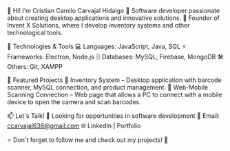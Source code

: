 👋 Hi! I'm Cristian Camilo Carvajal Hidalgo
🔹 Software developer passionate about creating desktop applications and innovative solutions.
🔹 Founder of Invent X Solutions, where I develop inventory systems and other technological tools.

🚀 Technologies & Tools
💻 Languages: JavaScript, Java, SQL
⚡ Frameworks: Electron, Node.js
🗄️ Databases: MySQL, Firebase, MongoDB
🛠 Others: Git, XAMPP

📌 Featured Projects
🔹 Inventory System – Desktop application with barcode scanner, MySQL connection, and product management.
🔹 Web-Mobile Scanning Connection – Web page that allows a PC to connect with a mobile device to open the camera and scan barcodes.

📫 Let's Talk!
💼 Looking for opportunities in software development
📧 Email: ccarvajal638@gmail.com
🌐 LinkedIn | Portfolio

⭐ Don't forget to follow me and check out my projects! 🚀
